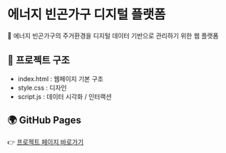 # 에너지 빈곤가구 디지털 플랫폼

📌 에너지 빈곤가구의 주거환경을 디지털 데이터 기반으로 관리하기 위한 웹 플랫폼

## 📂 프로젝트 구조
- index.html : 웹페이지 기본 구조
- style.css : 디자인
- script.js : 데이터 시각화 / 인터랙션

## 🌍 GitHub Pages
👉 [프로젝트 페이지 바로가기](https://github.com/als-ruuud/code_turtle.git)
